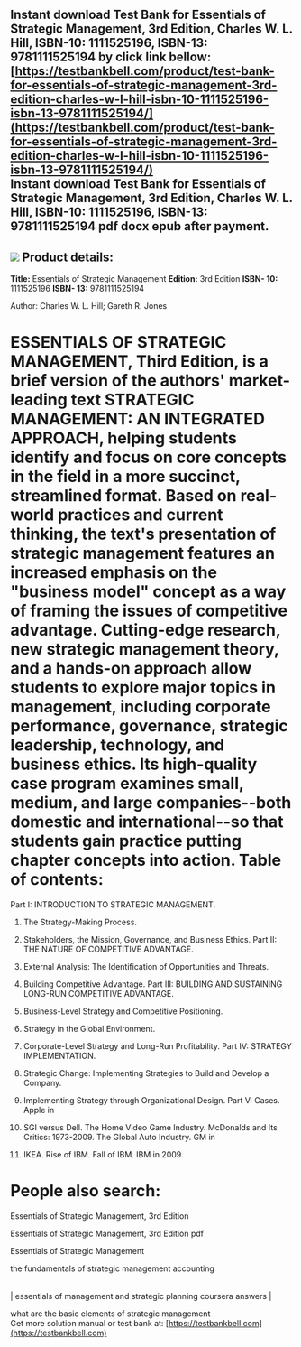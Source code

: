 Instant download **Test Bank for Essentials of Strategic Management, 3rd Edition, Charles W. L. Hill, ISBN-10: 1111525196, ISBN-13: 9781111525194** by click link bellow:  
[https://testbankbell.com/product/test-bank-for-essentials-of-strategic-management-3rd-edition-charles-w-l-hill-isbn-10-1111525196-isbn-13-9781111525194/](https://testbankbell.com/product/test-bank-for-essentials-of-strategic-management-3rd-edition-charles-w-l-hill-isbn-10-1111525196-isbn-13-9781111525194/)  
**Instant download Test Bank for Essentials of Strategic Management, 3rd Edition, Charles W. L. Hill, ISBN-10: 1111525196, ISBN-13: 9781111525194 pdf docx epub after payment.**
--------------------------------------------------------------------------------------------------------------------------------------------------------------------------------


![](https://testbankbell.com/wp-content/uploads/2023/05/Hill-Essentials-of-Strategic-Management-3e-259x320-1.jpg)
**Product details:**
--------------------


**Title:** Essentials of Strategic Management
 **Edition:** 3rd Edition
  **ISBN- 10:** 1111525196
   **ISBN- 13:** 9781111525194

   Author: Charles W. L. Hill; Gareth R. Jones

   ESSENTIALS OF STRATEGIC MANAGEMENT, Third Edition, is a brief version of the authors' market-leading text STRATEGIC MANAGEMENT: AN INTEGRATED APPROACH, helping students identify and focus on core concepts in the field in a more succinct, streamlined format. Based on real-world practices and current thinking, the text's presentation of strategic management features an increased emphasis on the "business model" concept as a way of framing the issues of competitive advantage. Cutting-edge research, new strategic management theory, and a hands-on approach allow students to explore major topics in management, including corporate performance, governance, strategic leadership, technology, and business ethics. Its high-quality case program examines small, medium, and large companies--both domestic and international--so that students gain practice putting chapter concepts into action.
   **Table of contents:**
   ======================


   Part I: INTRODUCTION TO STRATEGIC MANAGEMENT.


   1. The Strategy-Making Process.

2. Stakeholders, the Mission, Governance, and Business Ethics. Part II: THE NATURE OF COMPETITIVE ADVANTAGE.

3. External Analysis: The Identification of Opportunities and Threats.

4. Building Competitive Advantage. Part III: BUILDING AND SUSTAINING LONG-RUN COMPETITIVE ADVANTAGE.

5. Business-Level Strategy and Competitive Positioning.

6. Strategy in the Global Environment.

7. Corporate-Level Strategy and Long-Run Profitability. Part IV: STRATEGY IMPLEMENTATION.

8. Strategic Change: Implementing Strategies to Build and Develop a Company.

9. Implementing Strategy through Organizational Design. Part V: Cases. Apple in

2008. SGI versus Dell. The Home Video Game Industry. McDonalds and Its Critics: 1973-2009. The Global Auto Industry. GM in

2009. IKEA. Rise of IBM. Fall of IBM. IBM in 2009.

**People also search:**
=======================


Essentials of Strategic Management, 3rd Edition

Essentials of Strategic Management, 3rd Edition pdf

Essentials of Strategic Management

the fundamentals of strategic management accounting


|  |
| --- |
| 
essentials of management and strategic planning coursera answers
 |


 what are the basic elements of strategic management  
  Get more solution manual or test bank at: [https://testbankbell.com](https://testbankbell.com)
